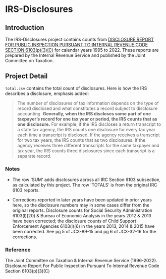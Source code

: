 # IRS-Disclosures
## Introduction
The IRS-Disclosures project contains counts from [DISCLOSURE REPORT FOR PUBLIC INSPECTION PURSUANT TO INTERNAL REVENUE CODE SECTION 6103(p)(3)(C)](https://www.jct.gov/search/?keyword=Disclosure%20report%20for%20public%20inspection%20pursuant%20to%20Internal%20Revenue%20code%20section%206103(p)(3)(C)&it=content) for calendar years 1995 to 2022. These reports are prepared by the Internal Revenue Service and published by the Joint Committee on Taxation. 

## Project Detail

`total.csv` contains the total count of disclosures. Here is how the IRS describes a disclosure, emphasis added: 

> The number of disclosures of tax information depends on the type of record disclosed and what constitutes a record subject to disclosure accounting. <strong>Generally, when the IRS discloses some part of one taxpayer’s record for one tax year or period, the IRS counts that as one disclosure.</strong> For example, if the IRS discloses a return transcript to a state tax agency, the IRS counts one disclosure for every tax year each time a transcript is disclosed. If the agency receives a transcript for two tax years, the IRS counts that as two disclosures. If the agency receives three different transcripts for the same taxpayer and tax year, the IRS counts three disclosures since each transcript is a separate record.


### Notes
- The row 'SUM' adds disclosures across all IRC Section 6103 subsection, as calculated by this project. The row 'TOTALS' is from the original IRC 6103 reports.

- Corrections reported in later years have been updated in prior years here, so the disclosure numbers may in some cases differ from the original reports. Disclosure counts for Social Security Administration 6103(l)(20) & Bureau of Economic Analysis in the years 2012 & 2013 have been corrected; the disclosure counts of Child Support Enforcement Agencies 6103(l)(6) in the years 2013, 2014 & 2015 have been corrected. See pg 5 of JCX-89-15 and pg 6 of JCX-32-16 for the corrections. 

### Reference
The Joint Committee on Taxation & Internal Revenue Service (1996-2022). Disclosure Report For Public Inspection Pursuant To Internal Revenue Code Section 6103(p)(3)(C) 
